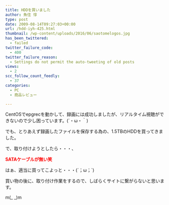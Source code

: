 ```yaml
---
title: HDDを買いました
author: 魚住 惇
type: post
date: 2009-08-14T09:27:03+00:00
url: /hdd-iyh-425.html
thumbnail: /wp-content/uploads/2016/06/saotomelogos.jpg
has_been_twittered:
  - failed
twitter_failure_code:
  - 400
twitter_failure_reason:
  - Settings do not permit the auto-tweeting of old posts
views:
  - 2
scc_follow_count_feedly:
  - 37
categories:
  - PC
  - 商品レビュー

---
```

CentOSでepgrecを動かして、録画には成功しましたが、リアルタイム視聴ができないので少し困っています。(´・ω・｀)

<!--more-->

でも、とりあえず録画したファイルを保存する為の、1.5TBのHDDを買ってきました。</p> 

で、取り付けようとしたら・・・、</p> 

<span style="color: red;"><b>SATAケーブルが無い笑 </b></span></p> 

はぁ、適当に買ってこよっと・・・(´；ω；\`)</p> 

買い物の後に、取り付け作業をするので、しばらくサイトに繋がらないと思います。

m(_ _)m